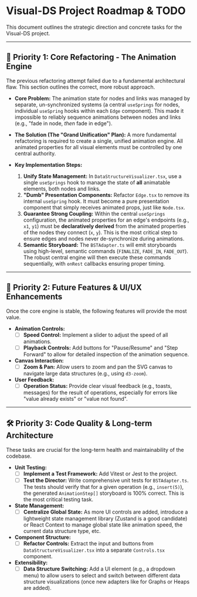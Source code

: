 # Visual-DS Project Roadmap & TODO

This document outlines the strategic direction and concrete tasks for the Visual-DS project.

---

## 🌟 Priority 1: Core Refactoring - The Animation Engine

The previous refactoring attempt failed due to a fundamental architectural flaw. This section outlines the correct, more robust approach.

- **Core Problem:** The animation state for nodes and links was managed by separate, un-synchronized systems (a central `useSprings` for nodes, individual `useSpring` hooks within each `Edge` component). This made it impossible to reliably sequence animations between nodes and links (e.g., "fade in node, *then* fade in edge").

- **The Solution (The "Grand Unification" Plan):** A more fundamental refactoring is required to create a single, unified animation engine. All animated properties for all visual elements must be controlled by one central authority.

- **Key Implementation Steps:**
  1.  **Unify State Management:** In `DataStructureVisualizer.tsx`, use a single `useSprings` hook to manage the state of **all** animatable elements, both nodes and links.
  2.  **"Dumb" Presentation Components:** Refactor `Edge.tsx` to remove its internal `useSpring` hook. It must become a pure presentation component that simply receives animated props, just like `Node.tsx`.
  3.  **Guarantee Strong Coupling:** Within the central `useSprings` configuration, the animated properties for an edge's endpoints (e.g., `x1`, `y1`) must be **declaratively derived** from the animated properties of the nodes they connect (`x`, `y`). This is the most critical step to ensure edges and nodes never de-synchronize during animations.
  4.  **Semantic Storyboard:** The `BSTAdapter.ts` will emit storyboards using high-level, semantic commands (`FINALIZE`, `FADE_IN`, `FADE_OUT`). The robust central engine will then execute these commands sequentially, with `onRest` callbacks ensuring proper timing.

---

## 🚀 Priority 2: Future Features & UI/UX Enhancements

Once the core engine is stable, the following features will provide the most value.

- **Animation Controls:**
  - [ ] **Speed Control:** Implement a slider to adjust the speed of all animations.
  - [ ] **Playback Controls:** Add buttons for "Pause/Resume" and "Step Forward" to allow for detailed inspection of the animation sequence.

- **Canvas Interaction:**
  - [ ] **Zoom & Pan:** Allow users to zoom and pan the SVG canvas to navigate large data structures (e.g., using `d3-zoom`).

- **User Feedback:**
  - [ ] **Operation Status:** Provide clear visual feedback (e.g., toasts, messages) for the result of operations, especially for errors like "value already exists" or "value not found".

---

## 🛠️ Priority 3: Code Quality & Long-term Architecture

These tasks are crucial for the long-term health and maintainability of the codebase.

- **Unit Testing:**
  - [ ] **Implement a Test Framework:** Add Vitest or Jest to the project.
  - [ ] **Test the Director:** Write comprehensive unit tests for `BSTAdapter.ts`. The tests should verify that for a given operation (e.g., `insert(5)`), the generated `AnimationStep[]` storyboard is 100% correct. This is the most critical testing task.

- **State Management:**
  - [ ] **Centralize Global State:** As more UI controls are added, introduce a lightweight state management library (Zustand is a good candidate) or React Context to manage global state like animation speed, the current data structure type, etc.

- **Component Structure:**
  - [ ] **Refactor Controls:** Extract the input and buttons from `DataStructureVisualizer.tsx` into a separate `Controls.tsx` component.

- **Extensibility:**
  - [ ] **Data Structure Switching:** Add a UI element (e.g., a dropdown menu) to allow users to select and switch between different data structure visualizations (once new adapters like for Graphs or Heaps are added).